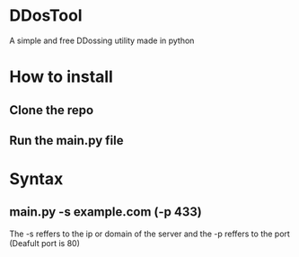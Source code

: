 # DDosTool
A simple and free DDossing utility made in python

# How to install
## Clone the repo
## Run the main.py file

# Syntax
## main.py -s example.com (-p 433)
The -s reffers to the ip or domain of the server and the -p reffers to the port (Deafult port is 80)